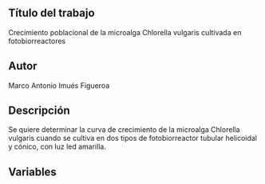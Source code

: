 ## Título del trabajo
Crecimiento poblacional de la microalga Chlorella vulgaris cultivada en fotobiorreactores

## Autor
Marco Antonio Imués Figueroa

## Descripción
Se quiere determinar la curva de crecimiento de la microalga Chlorella vulgaris cuando se cultiva en dos tipos de fotobiorreactor tubular helicoidal y cónico, con luz led amarilla.

## Variables


